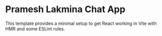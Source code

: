 # Pramesh Lakmina Chat App

This template provides a minimal setup to get React working in Vite with HMR and some ESLint rules.
